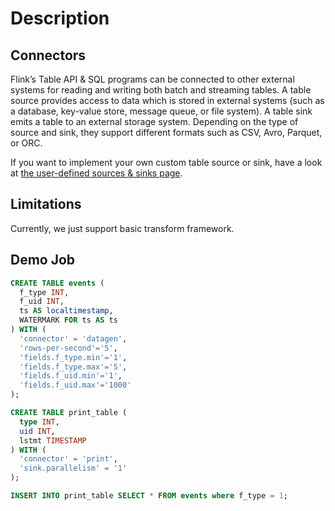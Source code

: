 
# Description

## Connectors
Flink’s Table API & SQL programs can be connected to other external systems for reading and writing both batch and streaming tables.
A table source provides access to data which is stored in external systems (such as a database, key-value store, message queue, or file system).
A table sink emits a table to an external storage system. Depending on the type of source and sink, they support different formats such as CSV, Avro, Parquet, or ORC.

If you want to implement your own custom table source or sink, have a look at [the user-defined sources & sinks page](https://nightlies.apache.org/flink/flink-docs-master/docs/dev/table/sourcessinks/).

## Limitations
Currently, we just support basic transform framework.

## Demo Job
```sql
CREATE TABLE events (
  f_type INT,
  f_uid INT,
  ts AS localtimestamp,
  WATERMARK FOR ts AS ts
) WITH (
  'connector' = 'datagen',
  'rows-per-second'='5',
  'fields.f_type.min'='1',
  'fields.f_type.max'='5',
  'fields.f_uid.min'='1',
  'fields.f_uid.max'='1000'
);

CREATE TABLE print_table (
  type INT,
  uid INT,
  lstmt TIMESTAMP
) WITH (
  'connector' = 'print',
  'sink.parallelism' = '1'
);

INSERT INTO print_table SELECT * FROM events where f_type = 1;
```